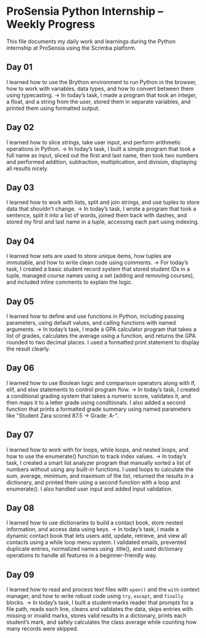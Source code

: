 # ProSensia Python Internship – Weekly Progress

This file documents my daily work and learnings during the Python internship at ProSensia using the Scrimba platform.

## Day 01  
I learned how to use the Brython environment to run Python in the browser, how to work with variables, data types, and how to convert between them using typecasting. 
-> In today’s task, I made a program that took an integer, a float, and a string from the user, stored them in separate variables, and printed them using formatted output.

## Day 02  
I learned how to slice strings, take user input, and perform arithmetic operations in Python. 
-> In today’s task, I built a simple program that took a full name as input, sliced out the first and last name, then took two numbers and performed addition, subtraction, multiplication, and division, displaying all results nicely.

## Day 03  
I learned how to work with lists, split and join strings, and use tuples to store data that shouldn't change.
-> In today’s task, I wrote a program that took a sentence, split it into a list of words, joined them back with dashes, and stored my first and last name in a tuple, accessing each part using indexing.

## Day 04  
I learned how sets are used to store unique items, how tuples are immutable, and how to write clean code using comments.
-> For today’s task, I created a basic student record system that stored student IDs in a tuple, managed course names using a set (adding and removing courses), and included inline comments to explain the logic.

## Day 05  
I learned how to define and use functions in Python, including passing parameters, using default values, and calling functions with named arguments.
-> In today’s task, I made a GPA calculator program that takes a list of grades, calculates the average using a function, and returns the GPA rounded to two decimal places. I used a formatted print statement to display the result clearly.


## Day 06  
I learned how to use Boolean logic and comparison operators along with if, elif, and else statements to control program flow.
-> In today’s task, I created a conditional grading system that takes a numeric score, validates it, and then maps it to a letter grade using conditionals. I also added a second function that prints a formatted grade summary using named parameters like "Student Zara scored 87.5 → Grade: A-".


## Day 07  
I learned how to work with for loops, while loops, and nested loops, and how to use the enumerate() function to track index values.
-> In today’s task, I created a smart list analyzer program that manually sorted a list of numbers without using any built-in functions. I used loops to calculate the sum, average, minimum, and maximum of the list, returned the results in a dictionary, and printed them using a second function with a loop and enumerate(). I also handled user input and added input validation.


## Day 08  
I learned how to use dictionaries to build a contact book, store nested information, and access data using keys. 
-> In today’s task, I made a dynamic contact book that lets users add, update, retrieve, and view all contacts using a while loop menu system. I validated emails, prevented duplicate entries, normalized names using   .title(), and used dictionary operations to handle all features in a beginner-friendly way.


## Day 09  
I learned how to read and process text files with `open()` and the `with` context manager, and how to write robust code using `try`, `except`, and `finally` blocks. 
-> In today’s task, I built a student‑marks reader that prompts for a file path, reads each line, cleans and validates the data, skips entries with missing or invalid marks, stores valid results in a dictionary, prints each student’s mark, and safely calculates the class average while counting how many records were skipped.
